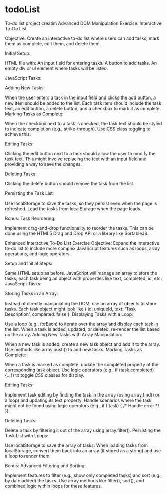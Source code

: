 # todoList
To-do list project creatim
Advanced DOM Manipulation Exercise: Interactive To-Do List

Objective: Create an interactive to-do list where users can add tasks, mark them as complete, edit them, and delete them.

Initial Setup:

HTML file with:
An input field for entering tasks.
A button to add tasks.
An empty div or ul element where tasks will be listed.

JavaScript Tasks:

Adding New Tasks:

When the user enters a task in the input field and clicks the add button, a new item should be added to the list.
Each task item should include the task text, an edit button, a delete button, and a checkbox to mark it as complete.
Marking Tasks as Complete:

When the checkbox next to a task is checked, the task text should be styled to indicate completion (e.g., strike-through).
Use CSS class toggling to achieve this.

Editing Tasks:

Clicking the edit button next to a task should allow the user to modify the task text.
This might involve replacing the text with an input field and providing a way to save the changes.

Deleting Tasks:

Clicking the delete button should remove the task from the list.

Persisting the Task List:

Use localStorage to save the tasks, so they persist even when the page is refreshed.
Load the tasks from localStorage when the page loads.

Bonus: Task Reordering:

Implement drag-and-drop functionality to reorder the tasks.
This can be done using the HTML5 Drag and Drop API or a library like SortableJS.


Enhanced Interactive To-Do List Exercise
Objective: Expand the interactive to-do list to include more complex JavaScript features such as loops, array operations, and logic operators.

Setup and Initial Steps:

Same HTML setup as before.
JavaScript will manage an array to store the tasks, each task being an object with properties like text, completed, id, etc.
JavaScript Tasks:

Storing Tasks in an Array:

Instead of directly manipulating the DOM, use an array of objects to store tasks.
Each task object might look like { id: uniqueId, text: 'Task Description', completed: false }.
Displaying Tasks with a Loop:

Use a loop (e.g., forEach) to iterate over the array and display each task in the list.
When a task is added, updated, or deleted, re-render the list based on the array.
Adding New Tasks with Array Manipulation:

When a new task is added, create a new task object and add it to the array.
Use methods like array.push() to add new tasks.
Marking Tasks as Complete:

When a task is marked as complete, update the completed property of the corresponding task object.
Use logic operators (e.g., if (task.completed) {...}) to toggle CSS classes for display.

Editing Tasks:

Implement task editing by finding the task in the array (using array.find() or a loop) and updating its text property.
Handle scenarios where the task might not be found using logic operators (e.g., if (!task) { /* Handle error */ }).

Deleting Tasks:

Delete a task by filtering it out of the array using array.filter().
Persisting the Task List with Loops:

Use localStorage to save the array of tasks.
When loading tasks from localStorage, convert them back into an array (if stored as a string) and use a loop to render them.

Bonus: Advanced Filtering and Sorting:

Implement features to filter (e.g., show only completed tasks) and sort (e.g., by date added) the tasks.
Use array methods like filter(), sort(), and combined logic within loops for these features.
